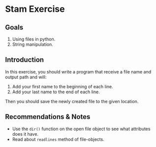 # Stam Exercise

## Goals

1. Using files in python.
2. String manipulation.

## Introduction

In this exercise, you should write a program that receive a file name and output path and will:
1. Add your first name to the beginning of each line.
2. Add your last name to the end of each line.

Then you should save the newly created file to the given location.

## Recommendations & Notes

* Use the `dir()` function on the open file object to see what attributes does it have. 
* Read about `readlines` method of file-objects.
